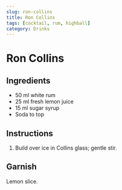 ```yaml
---
slug: ron-collins
title: Ron Collins
tags: [cocktail, rum, highball]
category: Drinks
---
```


# Ron Collins

## Ingredients

- 50 ml white rum
- 25 ml fresh lemon juice
- 15 ml sugar syrup
- Soda to top

## Instructions

1. Build over ice in Collins glass; gentle stir.

## Garnish

Lemon slice.
